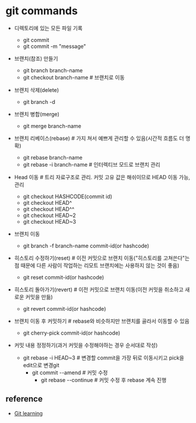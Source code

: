 # git commands


- 디렉토리에 있는 모든 파일 기록
  - git commit 
  - git commit -m "message"


- 브랜치(참조) 만들기
  - git branch branch-name
  - git checkout branch-name  # 브랜치로 이동


- 브랜치 삭제(delete)
  - git branch -d <branch name>


- 브랜치 병합(merge)
  - git merge branch-name


- 브랜치 리베이스(rebase)  # 가지 쳐서 예쁘게 관리할 수 있음(시간적 흐름도 더 명확)
  - git rebase branch-name
  - git rebase -i branch-name  # 인터렉티브 모드로 브랜치 관리

  
- Head 이동  # 트리 자료구조로 관리. 커밋 고유 값은 해쉬이므로 HEAD 이동 가능, 관리
  - git checkout HASHCODE(commit id)
  - git checkout HEAD^
  - git checkout HEAD^^
  - git checkout HEAD~2
  - git checkout HEAD~3


- 브랜치 이동
  - git branch -f branch-name commit-id(or hashcode)


- 히스토리 수정하기(reset)  # 이전 커밋으로 브랜치 이동("히스토리를 고쳐쓴다"는 점 때문에 다른 사람이 작업하는 리모트 브랜치에는 사용하지 않는 것이 좋음)
  - git reset commit-id(or hashcode)


- 히스토리 돌아가기(revert)  # 이전 커밋으로 브랜치 이동(이전 커밋을 취소하고 새로운 커밋을 만듦)
  - git revert commit-id(or hashcode)


- 브랜치 이동 후 커밋하기  # rebase와 비슷하지만 브랜치를 골라서 이동할 수 있음
  - git cherry-pick commit-id(or hashcode)


- 커밋 내용 정정하기(과거 커밋을 수정해야하는 경우 순서대로 작성)
  - git rebase -i HEAD~3  # 변경할 commit을 가장 뒤로 이동시키고 pick을 edit으로 변경git 
    - git commit --amend  # 커밋 수정
      - git rebase --continue  # 커밋 수정 후 rebase 계속 진행

## reference

* [Git learning](https://learngitbranching.js.org/)
